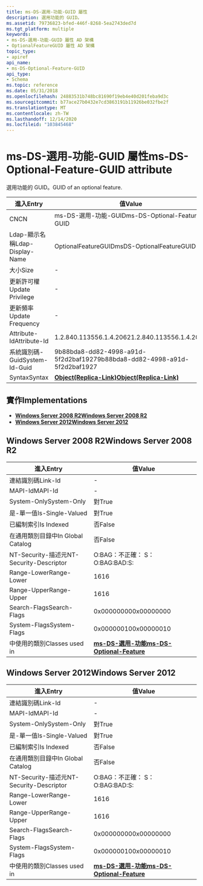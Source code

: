 ```yaml
---
title: ms-DS-選用-功能-GUID 屬性
description: 選用功能的 GUID。
ms.assetid: 79736823-bfed-446f-8268-5ea2743ded7d
ms.tgt_platform: multiple
keywords:
- ms-DS-選用-功能-GUID 屬性 AD 架構
- OptionalFeatureGUID 屬性 AD 架構
topic_type:
- apiref
api_name:
- ms-DS-Optional-Feature-GUID
api_type:
- Schema
ms.topic: reference
ms.date: 05/31/2018
ms.openlocfilehash: 24883531b748bc81690f19eb4e40d201feba9d3c
ms.sourcegitcommit: b77ace27b0432e7cd3863191b11926be032fbe2f
ms.translationtype: MT
ms.contentlocale: zh-TW
ms.lasthandoff: 12/14/2020
ms.locfileid: "103845468"
---
```

# <a name="ms-ds-optional-feature-guid-attribute"></a><span data-ttu-id="82814-105">ms-DS-選用-功能-GUID 屬性</span><span class="sxs-lookup"><span data-stu-id="82814-105">ms-DS-Optional-Feature-GUID attribute</span></span>

<span data-ttu-id="82814-106">選用功能的 GUID。</span><span class="sxs-lookup"><span data-stu-id="82814-106">GUID of an optional feature.</span></span>



| <span data-ttu-id="82814-107">進入</span><span class="sxs-lookup"><span data-stu-id="82814-107">Entry</span></span> | <span data-ttu-id="82814-108">值</span><span class="sxs-lookup"><span data-stu-id="82814-108">Value</span></span> |
|-------------------|-------------------------------------------------------|
| <span data-ttu-id="82814-109">CN</span><span class="sxs-lookup"><span data-stu-id="82814-109">CN</span></span>                | <span data-ttu-id="82814-110">ms-DS-選用-功能-GUID</span><span class="sxs-lookup"><span data-stu-id="82814-110">ms-DS-Optional-Feature-GUID</span></span>                           |
| <span data-ttu-id="82814-111">Ldap-顯示名稱</span><span class="sxs-lookup"><span data-stu-id="82814-111">Ldap-Display-Name</span></span> | <span data-ttu-id="82814-112">OptionalFeatureGUID</span><span class="sxs-lookup"><span data-stu-id="82814-112">msDS-OptionalFeatureGUID</span></span>                              |
| <span data-ttu-id="82814-113">大小</span><span class="sxs-lookup"><span data-stu-id="82814-113">Size</span></span>              | \-                                                    |
| <span data-ttu-id="82814-114">更新許可權</span><span class="sxs-lookup"><span data-stu-id="82814-114">Update Privilege</span></span>  | \-                                                    |
| <span data-ttu-id="82814-115">更新頻率</span><span class="sxs-lookup"><span data-stu-id="82814-115">Update Frequency</span></span>  | \-                                                    |
| <span data-ttu-id="82814-116">Attribute-Id</span><span class="sxs-lookup"><span data-stu-id="82814-116">Attribute-Id</span></span>      | <span data-ttu-id="82814-117">1.2.840.113556.1.4.2062</span><span class="sxs-lookup"><span data-stu-id="82814-117">1.2.840.113556.1.4.2062</span></span>                               |
| <span data-ttu-id="82814-118">系統識別碼-Guid</span><span class="sxs-lookup"><span data-stu-id="82814-118">System-Id-Guid</span></span>    | <span data-ttu-id="82814-119">9b88bda8-dd82-4998-a91d-5f2d2baf1927</span><span class="sxs-lookup"><span data-stu-id="82814-119">9b88bda8-dd82-4998-a91d-5f2d2baf1927</span></span>                  |
| <span data-ttu-id="82814-120">Syntax</span><span class="sxs-lookup"><span data-stu-id="82814-120">Syntax</span></span>            | [<span data-ttu-id="82814-121">**Object(Replica-Link)**</span><span class="sxs-lookup"><span data-stu-id="82814-121">**Object(Replica-Link)**</span></span>](s-object-replica-link.md) |



## <a name="implementations"></a><span data-ttu-id="82814-122">實作</span><span class="sxs-lookup"><span data-stu-id="82814-122">Implementations</span></span>

-   [<span data-ttu-id="82814-123">**Windows Server 2008 R2**</span><span class="sxs-lookup"><span data-stu-id="82814-123">**Windows Server 2008 R2**</span></span>](#windows-server-2008-r2)
-   [<span data-ttu-id="82814-124">**Windows Server 2012**</span><span class="sxs-lookup"><span data-stu-id="82814-124">**Windows Server 2012**</span></span>](#windows-server-2012)

## <a name="windows-server-2008-r2"></a><span data-ttu-id="82814-125">Windows Server 2008 R2</span><span class="sxs-lookup"><span data-stu-id="82814-125">Windows Server 2008 R2</span></span>



| <span data-ttu-id="82814-126">進入</span><span class="sxs-lookup"><span data-stu-id="82814-126">Entry</span></span> | <span data-ttu-id="82814-127">值</span><span class="sxs-lookup"><span data-stu-id="82814-127">Value</span></span> |
|------------------------|---------------------------------------------------------------------|
| <span data-ttu-id="82814-128">連結識別碼</span><span class="sxs-lookup"><span data-stu-id="82814-128">Link-Id</span></span>                | \-                                                                  |
| <span data-ttu-id="82814-129">MAPI-Id</span><span class="sxs-lookup"><span data-stu-id="82814-129">MAPI-Id</span></span>                | \-                                                                  |
| <span data-ttu-id="82814-130">System-Only</span><span class="sxs-lookup"><span data-stu-id="82814-130">System-Only</span></span>            | <span data-ttu-id="82814-131">對</span><span class="sxs-lookup"><span data-stu-id="82814-131">True</span></span>                                                                |
| <span data-ttu-id="82814-132">是-單一值</span><span class="sxs-lookup"><span data-stu-id="82814-132">Is-Single-Valued</span></span>       | <span data-ttu-id="82814-133">對</span><span class="sxs-lookup"><span data-stu-id="82814-133">True</span></span>                                                                |
| <span data-ttu-id="82814-134">已編制索引</span><span class="sxs-lookup"><span data-stu-id="82814-134">Is Indexed</span></span>             | <span data-ttu-id="82814-135">否</span><span class="sxs-lookup"><span data-stu-id="82814-135">False</span></span>                                                               |
| <span data-ttu-id="82814-136">在通用類別目錄中</span><span class="sxs-lookup"><span data-stu-id="82814-136">In Global Catalog</span></span>      | <span data-ttu-id="82814-137">否</span><span class="sxs-lookup"><span data-stu-id="82814-137">False</span></span>                                                               |
| <span data-ttu-id="82814-138">NT-Security-描述元</span><span class="sxs-lookup"><span data-stu-id="82814-138">NT-Security-Descriptor</span></span> | <span data-ttu-id="82814-139">O:BAG：不正確： S：</span><span class="sxs-lookup"><span data-stu-id="82814-139">O:BAG:BAD:S:</span></span>                                                        |
| <span data-ttu-id="82814-140">Range-Lower</span><span class="sxs-lookup"><span data-stu-id="82814-140">Range-Lower</span></span>            | <span data-ttu-id="82814-141">16</span><span class="sxs-lookup"><span data-stu-id="82814-141">16</span></span>                                                                  |
| <span data-ttu-id="82814-142">Range-Upper</span><span class="sxs-lookup"><span data-stu-id="82814-142">Range-Upper</span></span>            | <span data-ttu-id="82814-143">16</span><span class="sxs-lookup"><span data-stu-id="82814-143">16</span></span>                                                                  |
| <span data-ttu-id="82814-144">Search-Flags</span><span class="sxs-lookup"><span data-stu-id="82814-144">Search-Flags</span></span>           | <span data-ttu-id="82814-145">0x00000000</span><span class="sxs-lookup"><span data-stu-id="82814-145">0x00000000</span></span>                                                          |
| <span data-ttu-id="82814-146">System-Flags</span><span class="sxs-lookup"><span data-stu-id="82814-146">System-Flags</span></span>           | <span data-ttu-id="82814-147">0x00000010</span><span class="sxs-lookup"><span data-stu-id="82814-147">0x00000010</span></span>                                                          |
| <span data-ttu-id="82814-148">中使用的類別</span><span class="sxs-lookup"><span data-stu-id="82814-148">Classes used in</span></span>        | [<span data-ttu-id="82814-149">**ms-DS-選用-功能**</span><span class="sxs-lookup"><span data-stu-id="82814-149">**ms-DS-Optional-Feature**</span></span>](c-msds-optionalfeature.md)<br/> |



## <a name="windows-server-2012"></a><span data-ttu-id="82814-150">Windows Server 2012</span><span class="sxs-lookup"><span data-stu-id="82814-150">Windows Server 2012</span></span>



| <span data-ttu-id="82814-151">進入</span><span class="sxs-lookup"><span data-stu-id="82814-151">Entry</span></span> | <span data-ttu-id="82814-152">值</span><span class="sxs-lookup"><span data-stu-id="82814-152">Value</span></span> |
|------------------------|---------------------------------------------------------------------|
| <span data-ttu-id="82814-153">連結識別碼</span><span class="sxs-lookup"><span data-stu-id="82814-153">Link-Id</span></span>                | \-                                                                  |
| <span data-ttu-id="82814-154">MAPI-Id</span><span class="sxs-lookup"><span data-stu-id="82814-154">MAPI-Id</span></span>                | \-                                                                  |
| <span data-ttu-id="82814-155">System-Only</span><span class="sxs-lookup"><span data-stu-id="82814-155">System-Only</span></span>            | <span data-ttu-id="82814-156">對</span><span class="sxs-lookup"><span data-stu-id="82814-156">True</span></span>                                                                |
| <span data-ttu-id="82814-157">是-單一值</span><span class="sxs-lookup"><span data-stu-id="82814-157">Is-Single-Valued</span></span>       | <span data-ttu-id="82814-158">對</span><span class="sxs-lookup"><span data-stu-id="82814-158">True</span></span>                                                                |
| <span data-ttu-id="82814-159">已編制索引</span><span class="sxs-lookup"><span data-stu-id="82814-159">Is Indexed</span></span>             | <span data-ttu-id="82814-160">否</span><span class="sxs-lookup"><span data-stu-id="82814-160">False</span></span>                                                               |
| <span data-ttu-id="82814-161">在通用類別目錄中</span><span class="sxs-lookup"><span data-stu-id="82814-161">In Global Catalog</span></span>      | <span data-ttu-id="82814-162">否</span><span class="sxs-lookup"><span data-stu-id="82814-162">False</span></span>                                                               |
| <span data-ttu-id="82814-163">NT-Security-描述元</span><span class="sxs-lookup"><span data-stu-id="82814-163">NT-Security-Descriptor</span></span> | <span data-ttu-id="82814-164">O:BAG：不正確： S：</span><span class="sxs-lookup"><span data-stu-id="82814-164">O:BAG:BAD:S:</span></span>                                                        |
| <span data-ttu-id="82814-165">Range-Lower</span><span class="sxs-lookup"><span data-stu-id="82814-165">Range-Lower</span></span>            | <span data-ttu-id="82814-166">16</span><span class="sxs-lookup"><span data-stu-id="82814-166">16</span></span>                                                                  |
| <span data-ttu-id="82814-167">Range-Upper</span><span class="sxs-lookup"><span data-stu-id="82814-167">Range-Upper</span></span>            | <span data-ttu-id="82814-168">16</span><span class="sxs-lookup"><span data-stu-id="82814-168">16</span></span>                                                                  |
| <span data-ttu-id="82814-169">Search-Flags</span><span class="sxs-lookup"><span data-stu-id="82814-169">Search-Flags</span></span>           | <span data-ttu-id="82814-170">0x00000000</span><span class="sxs-lookup"><span data-stu-id="82814-170">0x00000000</span></span>                                                          |
| <span data-ttu-id="82814-171">System-Flags</span><span class="sxs-lookup"><span data-stu-id="82814-171">System-Flags</span></span>           | <span data-ttu-id="82814-172">0x00000010</span><span class="sxs-lookup"><span data-stu-id="82814-172">0x00000010</span></span>                                                          |
| <span data-ttu-id="82814-173">中使用的類別</span><span class="sxs-lookup"><span data-stu-id="82814-173">Classes used in</span></span>        | [<span data-ttu-id="82814-174">**ms-DS-選用-功能**</span><span class="sxs-lookup"><span data-stu-id="82814-174">**ms-DS-Optional-Feature**</span></span>](c-msds-optionalfeature.md)<br/> |



 

 






